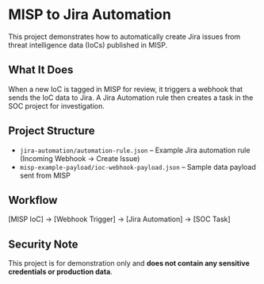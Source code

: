 # MISP to Jira Automation

This project demonstrates how to automatically create Jira issues from threat intelligence data (IoCs) published in MISP.

## What It Does

When a new IoC is tagged in MISP for review, it triggers a webhook that sends the IoC data to Jira. A Jira Automation rule then creates a task in the SOC project for investigation.

## Project Structure

- `jira-automation/automation-rule.json` – Example Jira automation rule (Incoming Webhook → Create Issue)
- `misp-example-payload/ioc-webhook-payload.json` – Sample data payload sent from MISP

## Workflow

[MISP IoC] → [Webhook Trigger] → [Jira Automation] → [SOC Task]

## Security Note

This project is for demonstration only and **does not contain any sensitive credentials or production data**.
